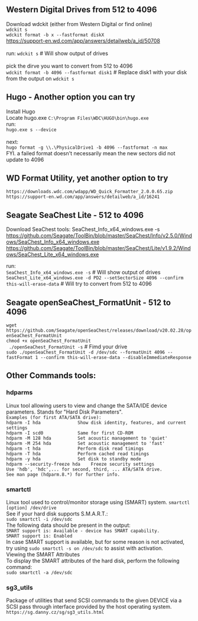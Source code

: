 ## Western Digital Drives from 512 to 4096 <br>
Download wdckit (either from Western Digital or find online) <br>
`wdckit s` <br>
`wdckit format -b x --fastformat diskX` <br>
https://support-en.wd.com/app/answers/detailweb/a_id/50708 <br>
<br>
run:
`wdckit s`  # Will show output of drives <br>
<br>
pick the dirve you want to convert from 512 to 4096 <br>
`wdckit format -b 4096 --fastformat disk1` # Replace disk1 with your disk from the output on `wdckit s` <br>

## Hugo - Another option you can try <br>
Install Hugo <br>
Locate hugo.exe `C:\Program Files\WDC\HUGO\bin\hugo.exe` <br>
run: <br>
`hugo.exe s --device` <br>
<br>
next: <br>
`hugo format -g \\.\PhysicalDrive1 -b 4096 --fastformat -n max` <br>
FYI. a failed format doesn't necessarily mean the new sectors did not update to 4096 <br>

## WD Format Utility, yet another option to try <br>
`https://downloads.wdc.com/wdapp/WD_Quick_Formatter_2.0.0.65.zip` <br>
`https://support-en.wd.com/app/answers/detailweb/a_id/16241` <br>

## Seagate SeaChest Lite - 512 to 4096 <br>
Download SeaChest tools: SeaChest_Info_x64_windows.exe -s <br> 
https://github.com/Seagate/ToolBin/blob/master/SeaChest/Info/v2.5.0/Windows/SeaChest_Info_x64_windows.exe <br>
https://github.com/Seagate/ToolBin/blob/master/SeaChest/Lite/v1.9.2/Windows/SeaChest_Lite_x64_windows.exe <br>

run: <br>
`SeaChest_Info_x64_windows.exe -s`  # Will show output of drives <br>
`SeaChest_Lite_x64_windows.exe -d PD2 --setSectorSize 4096 --confirm this-will-erase-data` # Will try to convert from 512 to 4096 <br>

## Seagate openSeaChest_FormatUnit - 512 to 4096 <br>
`wget https://github.com/Seagate/openSeaChest/releases/download/v20.02.28/openSeaChest_FormatUnit` <br>
`chmod +x openSeaChest_FormatUnit` <br>
` ./openSeaChest_FormatUnit -s` # Fimd your drive <br>
`sudo ./openSeaChest_FormatUnit -d /dev/sdc --formatUnit 4096 --fastFormat 1 --confirm this-will-erase-data --disableImmediateResponse` <br>

## Other Commands tools: <br>
### hdparms
Linux tool allowing users to view and change the SATA/IDE device parameters. Stands for "Hard Disk Parameters".  <br>
`Examples (for first ATA/SATA drive):` <br>
`hdparm -I hda              Show disk identity, features, and current settings` <br>
`hdparm -I scd0             Same for first CD-ROM` <br>
`hdparm -M 128 hda          Set acoustic management to 'quiet'` <br>
`hdparm -M 254 hda          Set acoustic management to 'fast'` <br>
`hdparm -t hda              Perform disk read timings` <br>
`hdparm -T hda              Perform cached read timings` <br>
`hdparm -y hda              Set disk to standby mode` <br>
`hdparm --security-freeze hda    Freeze security settings` <br>
`Use 'hdb', 'hdc',... for second, third, ... ATA/SATA drive.` <br>
`See man page (hdparm.8.*) for further info.` <br>

### smartctl <br>
Linux tool used to control/monitor storage using (SMART) system. `smartctl [option] /dev/drive` <br>
See if your hard disk supports S.M.A.R.T.: <br>
`sudo smartctl -i /dev/sdc` <br>
The following data should be present in the output: <br>
`SMART support is: Available - device has SMART capability.` <br>
`SMART support is: Enabled` <br>
In case SMART support is available, but for some reason is not activated, try using `sudo smartctl -s on /dev/sdc` to assist with activation. <br>
Viewing the SMART Attributes <br>
To display the SMART attributes of the hard disk, perform the following command: <br>
`sudo smartctl -a /dev/sdc` <br>
 
### sg3_utils <br>
Package of utilities that send SCSI commands to the given DEVICE via a SCSI pass through interface provided by the host operating system. <br>
`https://sg.danny.cz/sg/sg3_utils.html` <br>
